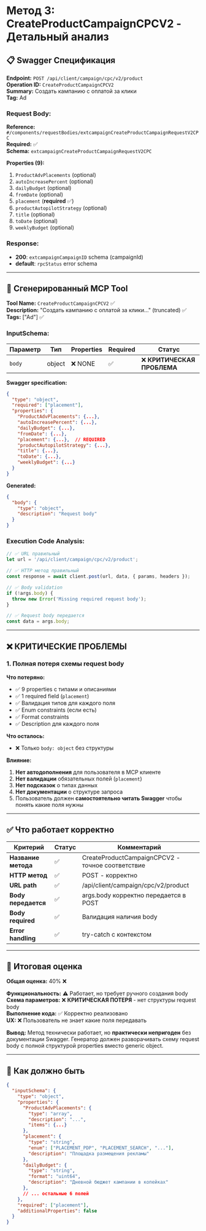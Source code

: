 # Метод 3: CreateProductCampaignCPCV2 - Детальный анализ

## 📋 Swagger Спецификация

**Endpoint:** `POST /api/client/campaign/cpc/v2/product`  
**Operation ID:** `CreateProductCampaignCPCV2`  
**Summary:** Создать кампанию с оплатой за клики  
**Tag:** Ad

### Request Body:

**Reference:** `#/components/requestBodies/extcampaignCreateProductCampaignRequestV2CPC`  
**Required:** ✅  
**Schema:** `extcampaignCreateProductCampaignRequestV2CPC`

**Properties (9):**
1. `ProductAdvPlacements` (optional)
2. `autoIncreasePercent` (optional)
3. `dailyBudget` (optional)
4. `fromDate` (optional)
5. `placement` (**required** ✅)
6. `productAutopilotStrategy` (optional)
7. `title` (optional)
8. `toDate` (optional)
9. `weeklyBudget` (optional)

### Response:
- **200**: `extcampaignCampaignID` schema (campaignId)
- **default**: `rpcStatus` error schema

---

## 🔧 Сгенерированный MCP Tool

**Tool Name:** `CreateProductCampaignCPCV2` ✅  
**Description:** "Создать кампанию с оплатой за клики..." (truncated) ✅  
**Tags:** ["Ad"] ✅

### InputSchema:

| Параметр | Тип | Properties | Required | Статус |
|----------|-----|------------|----------|--------|
| `body` | object | ❌ NONE | ✅ | ❌ **КРИТИЧЕСКАЯ ПРОБЛЕМА** |

**Swagger specification:**
```json
{
  "type": "object",
  "required": ["placement"],
  "properties": {
    "ProductAdvPlacements": {...},
    "autoIncreasePercent": {...},
    "dailyBudget": {...},
    "fromDate": {...},
    "placement": {...},  // REQUIRED
    "productAutopilotStrategy": {...},
    "title": {...},
    "toDate": {...},
    "weeklyBudget": {...}
  }
}
```

**Generated:**
```json
{
  "body": {
    "type": "object",
    "description": "Request body"
  }
}
```

### Execution Code Analysis:

```typescript
// ✅ URL правильный
let url = '/api/client/campaign/cpc/v2/product';

// ✅ HTTP метод правильный
const response = await client.post(url, data, { params, headers });

// ✅ Body validation
if (!args.body) {
  throw new Error('Missing required request body');
}

// ✅ Request body передается
const data = args.body;
```

---

## ❌ КРИТИЧЕСКИЕ ПРОБЛЕМЫ

### 1. Полная потеря схемы request body

**Что потеряно:**
- ✅ 9 properties с типами и описаниями
- ✅ 1 required field (`placement`)
- ✅ Валидация типов для каждого поля
- ✅ Enum constraints (если есть)
- ✅ Format constraints
- ✅ Description для каждого поля

**Что осталось:**
- ❌ Только `body: object` без структуры

**Влияние:**
1. **Нет автодополнения** для пользователя в MCP клиенте
2. **Нет валидации** обязательных полей (`placement`)
3. **Нет подсказок** о типах данных
4. **Нет документации** о структуре запроса
5. Пользователь должен **самостоятельно читать Swagger** чтобы понять какие поля нужны

---

## ✅ Что работает корректно

| Критерий | Статус | Комментарий |
|----------|--------|-------------|
| **Название метода** | ✅ | CreateProductCampaignCPCV2 - точное соответствие |
| **HTTP метод** | ✅ | POST - корректно |
| **URL path** | ✅ | /api/client/campaign/cpc/v2/product |
| **Body передается** | ✅ | args.body корректно передается в POST |
| **Body required** | ✅ | Валидация наличия body |
| **Error handling** | ✅ | try-catch с контекстом |

---

## 🎯 Итоговая оценка

**Общая оценка:** 40% ❌

**Функциональность:** ⚠️ Работает, но требует ручного создания body  
**Схема параметров:** ❌ **КРИТИЧЕСКАЯ ПОТЕРЯ** - нет структуры request body  
**Выполнение кода:** ✅ Корректно реализовано  
**UX:** ❌ Пользователь не знает какие поля передавать

**Вывод:** Метод технически работает, но **практически непригоден** без документации Swagger. Генератор должен разворачивать схему request body с полной структурой properties вместо generic object.

---

## 🔧 Как должно быть

```json
{
  "inputSchema": {
    "type": "object",
    "properties": {
      "ProductAdvPlacements": {
        "type": "array",
        "description": "...",
        "items": {...}
      },
      "placement": {
        "type": "string",
        "enum": ["PLACEMENT_PDP", "PLACEMENT_SEARCH", "..."],
        "description": "Площадка размещения рекламы"
      },
      "dailyBudget": {
        "type": "string",
        "format": "uint64",
        "description": "Дневной бюджет кампании в копейках"
      },
      // ... остальные 6 полей
    },
    "required": ["placement"],
    "additionalProperties": false
  }
}
```
